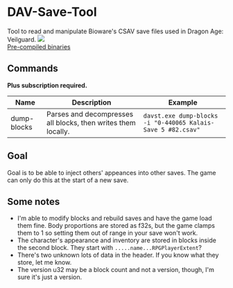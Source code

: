 # DAV-Save-Tool
Tool to read and manipulate Bioware's CSAV save files used in Dragon Age: Veilguard.
![](https://i.imgur.com/g1fyuB4.png)    
[Pre-compiled binaries](https://github.com/Sorrow446/DAV-Save-Tool/releases)

## Commands
**Plus subscription required.**    

|Name|Description|Example|
| --- | --- | --- |
|dump-blocks|Parses and decompresses all blocks, then writes them locally.|`davst.exe dump-blocks -i "0-440065 Kalais-Save 5 #82.csav"`

## Goal
Goal is to be able to inject others' appeances into other saves. The game can only do this at the start of a new save.

## Some notes
- I'm able to modify blocks and rebuild saves and have the game load them fine. Body proportions are stored as f32s, but the game clamps them to 1 so setting them out of range in your save won't work.
- The character's appearance and inventory are stored in blocks inside the second block. They start with `.....name...RPGPlayerExtent`?
- There's two unknown lots of data in the header. If you know what they store, let me know.
- The version u32 may be a block count and not a version, though, I'm sure it's just a version.
